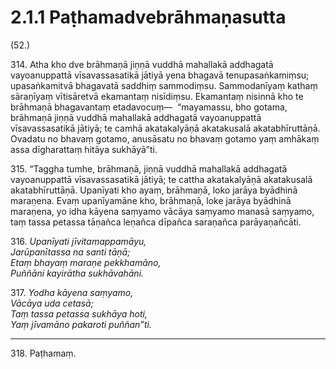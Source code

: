 

# 2.1.1 Paṭhamadvebrāhmaṇasutta




(52.)

314\. Atha kho dve brāhmaṇā jiṇṇā vuddhā mahallakā addhagatā vayoanuppattā vīsavassasatikā jātiyā yena bhagavā tenupasaṅkamiṃsu; upasaṅkamitvā bhagavatā saddhiṃ sammodiṃsu. Sammodanīyaṃ kathaṃ sāraṇīyaṃ vītisāretvā ekamantaṃ nisīdiṃsu. Ekamantaṃ nisinnā kho te brāhmaṇā bhagavantaṃ etadavocuṃ—  “mayamassu, bho gotama, brāhmaṇā jiṇṇā vuddhā mahallakā addhagatā vayoanuppattā vīsavassasatikā jātiyā; te camhā akatakalyāṇā akatakusalā akatabhīruttāṇā. Ovadatu no bhavaṃ gotamo, anusāsatu no bhavaṃ gotamo yaṃ amhākaṃ assa dīgharattaṃ hitāya sukhāyā”ti.

315\. “Taggha tumhe, brāhmaṇā, jiṇṇā vuddhā mahallakā addhagatā vayoanuppattā vīsavassasatikā jātiyā; te cattha akatakalyāṇā akatakusalā akatabhīruttāṇā. Upanīyati kho ayaṃ, brāhmaṇā, loko jarāya byādhinā maraṇena. Evaṃ upanīyamāne kho, brāhmaṇā, loke jarāya byādhinā maraṇena, yo idha kāyena saṃyamo vācāya saṃyamo manasā saṃyamo, taṃ tassa petassa tāṇañca leṇañca dīpañca saraṇañca parāyaṇañcāti.

316\. _Upanīyati jīvitamappamāyu,_  
_Jarūpanītassa na santi tāṇā;_  
_Etaṃ bhayaṃ maraṇe pekkhamāno,_  
_Puññāni kayirātha sukhāvahāni._  


317\. _Yodha kāyena saṃyamo,_  
_Vācāya uda cetasā;_  
_Taṃ tassa petassa sukhāya hoti,_  
_Yaṃ jīvamāno pakaroti puññan”ti._  


---

318\. Paṭhamaṃ.





